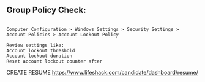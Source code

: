 ## Group Policy Check:

```gpedit.msc 

Computer Configuration > Windows Settings > Security Settings > Account Policies > Account Lockout Policy

Review settings like:
Account lockout threshold
Account lockout duration
Reset account lockout counter after
```
CREATE RESUME 
https://www.lifeshack.com/candidate/dashboard/resume/